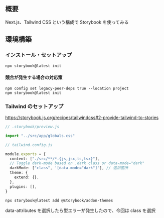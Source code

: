 ## 概要

Next.js、Tailwind CSS という構成で Storybook を使ってみる

## 環境構築

### インストール・セットアップ

```
npx storybook@latest init
```

#### 競合が発生する場合の対応策

```
npm config set legacy-peer-deps true --location project
npm storybook@latest init
```

### Tailwind のセットアップ

https://storybook.js.org/recipes/tailwindcss#2-provide-tailwind-to-stories

```ts
// .storybook/preview.js

import "../src/app/globals.css"
```

```ts
// tailwind.config.js

module.exports = {
  content: ["./src/**/*.{js,jsx,ts,tsx}"],
  // Toggle dark-mode based on .dark class or data-mode="dark"
  darkMode: ["class", '[data-mode="dark"]'], // 追加箇所
  theme: {
    extend: {},
  },
  plugins: [],
}
```

```
npx storybook@latest add @storybook/addon-themes
```

data-attributes を選択したら型エラーが発生したので、今回は class を選択
